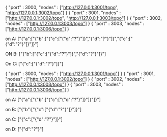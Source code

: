 {
"port" : 3000,
"nodes" : ["http://127.0.0.1:3001/topo", "http://127.0.0.1:3002/topo"]
}
{
"port" : 3001,
"nodes" : ["http://127.0.0.1:3002/topo", "http://127.0.0.1:3003/topo"]
}
{
"port" : 3002,
"nodes" : ["http://127.0.0.1:3003/topo"]
}
{
"port" : 3003,
"nodes" : ["http://127.0.0.1:3006/topo"]
}

on A:
["{"a":["{"b":["{"c":["{"d":"?"}"]}","{"d":"?"}"]}","{"c":["{"d":"?"}"]}"]}"]

ON B:
["{"b":["{"c":["{"d":"?"}"]}","{"d":"?"}"]}"]

On C:
["{"c":["{"d":"?"}"]}"]






{
"port" : 3000,
"nodes" : ["http://127.0.0.1:3001/topo"]
}
{
"port" : 3001,
"nodes" : ["http://127.0.0.1:3002/topo"]
}
{
"port" : 3002,
"nodes" : ["http://127.0.0.1:3003/topo"]
}
{
"port" : 3003,
"nodes" : ["http://127.0.0.1:3006/topo"]
}

on A:
["{"a":["{"b":["{"c":["{"d":"?"}"]}"]}"]}"]

on B:
["{"b":["{"c":["{"d":"?"}"]}"]}"]

on C:
["{"c":["{"d":"?"}"]}"]

on D:
["{"d":"?"}"]



